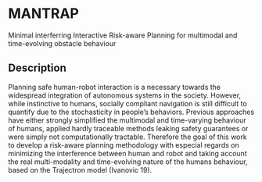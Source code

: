 # MANTRAP
Minimal interferring Interactive Risk-aware Planning for multimodal and 
time-evolving obstacle behaviour

## Description
Planning safe human-robot interaction is a necessary towards the widespread 
integration of autonomous systems in the society. However, while instinctive 
to humans, socially compliant navigation is still difficult to quantify due 
to the stochasticity in people’s behaviors. Previous approaches have either 
strongly simplified the multimodal and time-varying behaviour of humans, 
applied hardly traceable methods leaking safety guarantees or were simply not 
computationally tractable. Therefore the goal of this work to develop a 
risk-aware planning methodology with especial regards on minimizing the 
interference between human and robot and taking account the real multi-modality
and time-evolving nature of the humans behaviour, based on the Trajectron 
model (Ivanovic 19).  
